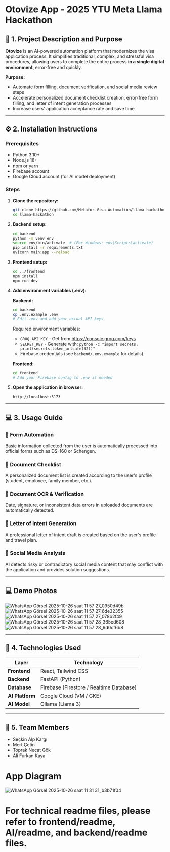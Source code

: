 # Otovize App - 2025 YTU Meta Llama Hackathon

## 🧭 1. Project Description and Purpose

**Otovize** is an AI-powered automation platform that modernizes the visa application process.
It simplifies traditional, complex, and stressful visa procedures, allowing users to complete the entire process **in a single digital environment**, error-free and quickly.

**Purpose:**
- Automate form filling, document verification, and social media review steps
- Accelerate personalized document checklist creation, error-free form filling, and letter of intent generation processes
- Increase users' application acceptance rate and save time  

---

## ⚙️ 2. Installation Instructions  

### Prerequisites
- Python 3.10+
- Node.js 18+
- npm or yarn
- Firebase account
- Google Cloud account (for AI model deployment)

### Steps  

1. **Clone the repository:**
   ```bash
   git clone https://github.com/Metafor-Visa-Automation/llama-hackathon.git
   cd llama-hackathon
   ```

2. **Backend setup:**
   ```bash
   cd backend
   python -m venv env
   source env/bin/activate  # (For Windows: env\Scripts\activate)
   pip install -r requirements.txt
   uvicorn main:app --reload
   ```

3. **Frontend setup:**
   ```bash
   cd ../frontend
   npm install
   npm run dev
   ```

4. **Add environment variables (.env):**

   **Backend:**
   ```bash
   cd backend
   cp .env.example .env
   # Edit .env and add your actual API keys
   ```

   Required environment variables:
   - `GROQ_API_KEY` - Get from https://console.groq.com/keys
   - `SECRET_KEY` - Generate with: `python -c "import secrets; print(secrets.token_urlsafe(32))"`
   - Firebase credentials (see `backend/.env.example` for details)

   **Frontend:**
   ```bash
   cd frontend
   # Add your Firebase config to .env if needed
   ```

5. **Open the application in browser:**
   ```
   http://localhost:5173
   ```

---

## 💻 3. Usage Guide

### 🔹 Form Automation
Basic information collected from the user is automatically processed into official forms such as DS-160 or Schengen.

### 🔹 Document Checklist
A personalized document list is created according to the user's profile (student, employee, family member, etc.).

### 🔹 Document OCR & Verification
Date, signature, or inconsistent data errors in uploaded documents are automatically detected.

### 🔹 Letter of Intent Generation
A professional letter of intent draft is created based on the user's profile and travel plan.

### 🔹 Social Media Analysis
AI detects risky or contradictory social media content that may conflict with the application and provides solution suggestions.

---
## 💻 Demo Photos
![WhatsApp Görsel 2025-10-26 saat 11 57 27_0950d49b](https://github.com/user-attachments/assets/282633e9-acdc-4526-9ff5-853d5fcf41ae)
![WhatsApp Görsel 2025-10-26 saat 11 57 27_6de32355](https://github.com/user-attachments/assets/421c8565-dc70-4f28-88f9-1d2c2a2690f5)
![WhatsApp Görsel 2025-10-26 saat 11 57 27_078b2f49](https://github.com/user-attachments/assets/aabfd2e9-ba00-4de2-bb4f-9e6ab9d1ce15)
![WhatsApp Görsel 2025-10-26 saat 11 57 28_365ed608](https://github.com/user-attachments/assets/4c297643-fa11-4f3d-ad57-ec4f98a3a24a)
![WhatsApp Görsel 2025-10-26 saat 11 57 28_6d0cf6b8](https://github.com/user-attachments/assets/890dfe85-1720-43ad-9baa-8fc72d58441b)


---
## 🧠 4. Technologies Used

| Layer | Technology |
|--------|------------|
| **Frontend** | React, Tailwind CSS |
| **Backend** | FastAPI (Python) |
| **Database** | Firebase (Firestore / Realtime Database) |
| **AI Platform** | Google Cloud (VM / GKE) |
| **AI Model** | Ollama (Llama 3) |

---

## 👥 5. Team Members  

- Seçkin Alp Kargı  
- Mert Çetin  
- Toprak Necat Gök  
- Ali Furkan Kaya  

# App Diagram
![WhatsApp Görsel 2025-10-26 saat 11 31 31_b3b71f04](https://github.com/user-attachments/assets/906467a0-4d8d-4dcd-a6fb-5ba9375f32b8)

# For technical readme files, please refer to frontend/readme, AI/readme, and backend/readme files.

